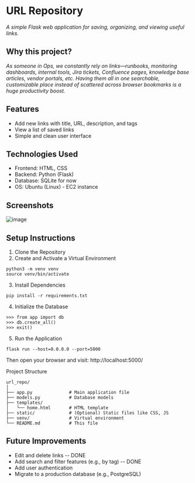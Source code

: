 # URL Repository
_A simple Flask web application for saving, organizing, and viewing useful links._

## Why this project?
_As someone in Ops, we constantly rely on links—runbooks, monitoring dashboards, internal tools, Jira tickets, Confluence pages, knowledge base articles, vendor portals, etc. Having them all in one searchable, customizable place instead of scattered across browser bookmarks is a huge productivity boost._


## Features
- Add new links with title, URL, description, and tags
- View a list of saved links
- Simple and clean user interface

## Technologies Used
- Frontend: HTML, CSS
- Backend: Python (Flask)
- Database: SQLite for now
- OS: Ubuntu (Linux) - EC2 instance

## Screenshots
![image](https://github.com/user-attachments/assets/29f50a1e-eb41-4f2c-ae5a-12b7883a0459)
## Setup Instructions
1. Clone the Repository
2. Create and Activate a Virtual Environment
```
python3 -m venv venv
source venv/bin/activate
```
3. Install Dependencies
```
pip install -r requirements.txt
```
4. Initialize the Database
```flask shell
>>> from app import db
>>> db.create_all()
>>> exit()
```
5. Run the Application
```
flask run --host=0.0.0.0 --port=5000
```
Then open your browser and visit:
http://localhost:5000/

Project Structure
```
url_repo/
│
├── app.py              # Main application file
├── models.py           # Database models
├── templates/
│   └── home.html       # HTML template
├── static/             # (Optional) Static files like CSS, JS
├── venv/               # Virtual environment
└── README.md           # This file
```

## Future Improvements

- Edit and delete links -- DONE
- Add search and filter features (e.g., by tag) -- DONE
- Add user authentication
- Migrate to a production database (e.g., PostgreSQL)

